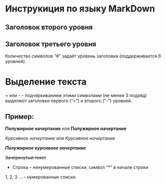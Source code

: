 # Инструкиция по языку MarkDown
## Заголовок второго уровня
## Заголовок третьего уровня

 Количество символов “#” задаёт уровень заголовка
(поддерживается 6 уровней).

# Выделение текста

= или - – подчёркиванием этими символами (не менее 3 подряд) выделяют заголовки первого
(“=”) и второго (“-”) уровней.

## Пример:

**Полужирное начертание** или __Полужирное начертание__

*Курсивное начертание* или _Курсивное начертание_

***Полужирное курсивное начертание***

~~Зачёркнутый текст~~

* Строка – ненумерованные списки, символ “*” в начале строки

1, 2, 3 … – нумерованные списки



